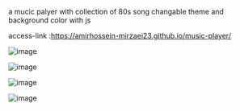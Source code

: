 a mucic palyer with collection of 80s song
changable theme and background color with js

access-link :https://amirhossein-mirzaei23.github.io/music-player/

![image](https://github.com/Amirhossein-Mirzaei23/music-player/assets/139608937/41c3e92e-6359-478e-83e2-1410989cd47a)

![image](https://github.com/Amirhossein-Mirzaei23/music-player/assets/139608937/de2a2a1c-e5a2-41e9-ad2e-5d8b13c47c3b)

![image](https://github.com/Amirhossein-Mirzaei23/music-player/assets/139608937/39773358-3311-4356-9350-8429f06a3e69)

![image](https://github.com/Amirhossein-Mirzaei23/music-player/assets/139608937/b06f3b21-4f37-4218-809b-7a19cf48145e)
